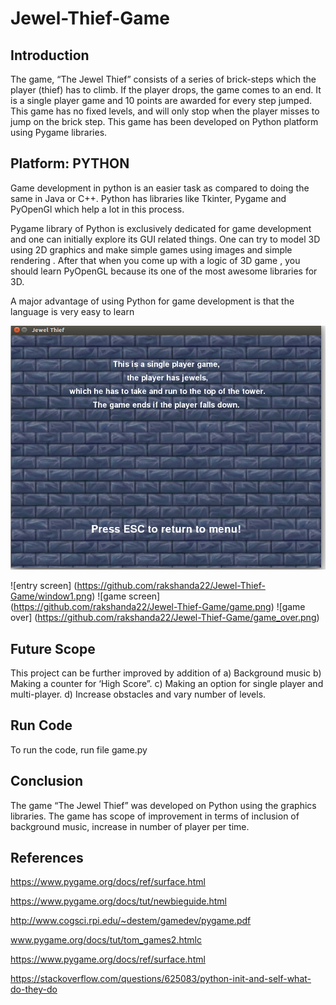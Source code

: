 # Jewel-Thief-Game

## Introduction 
The game, “The Jewel Thief” consists of a series of brick-steps which the player (thief) has to climb. If the player drops, the game comes to an end. It is a single player game and 10 points are awarded for every step jumped.
This game has no fixed levels, and will only stop when the player misses to jump on the brick step.
This game has been developed on Python platform using Pygame libraries.

## Platform: PYTHON

Game development in python is an easier task as compared to doing the same in Java or C++. Python has libraries like Tkinter, Pygame and PyOpenGl which help a lot in this process. 

Pygame library of Python is exclusively dedicated for game development and one  can initially explore its GUI related things. One can try to model 3D using 2D graphics and make simple games using images and simple rendering . After that when you come up with a logic of 3D game , you should learn PyOpenGL because its one of the most awesome libraries for 3D. 

A major advantage of using Python for game development is that the language is very easy to learn 

![about](https://github.com/rakshanda22/Jewel-Thief-Game/blob/master/about.png)


![entry screen] (https://github.com/rakshanda22/Jewel-Thief-Game/window1.png)
![game screen] (https://github.com/rakshanda22/Jewel-Thief-Game/game.png)
![game over] (https://github.com/rakshanda22/Jewel-Thief-Game/game_over.png)

## Future Scope
This project can be further improved by addition of 
a)	Background music
b)	Making a counter for ‘High Score”.
c)	Making an option for single player and multi-player.
d)	Increase obstacles and vary number of levels.

## Run Code
To run the code, run file game.py

## Conclusion

The game “The Jewel Thief” was developed on Python using the graphics libraries.
The game has scope of improvement in terms of inclusion of background music, increase in number of player per time. 

## References

https://www.pygame.org/docs/ref/surface.html

https://www.pygame.org/docs/tut/newbieguide.html

http://www.cogsci.rpi.edu/~destem/gamedev/pygame.pdf

www.pygame.org/docs/tut/tom_games2.htmlc

https://www.pygame.org/docs/ref/surface.html

https://stackoverflow.com/questions/625083/python-init-and-self-what-do-they-do


